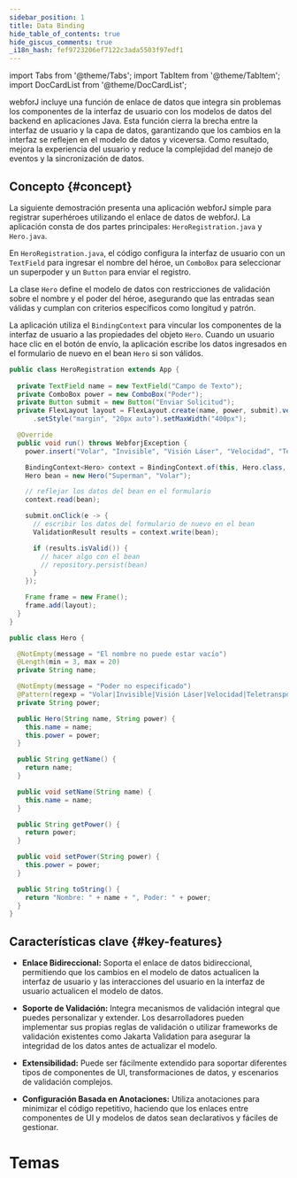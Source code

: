 ```yaml
---
sidebar_position: 1
title: Data Binding
hide_table_of_contents: true
hide_giscus_comments: true
_i18n_hash: fef9723206ef7122c3ada5503f97edf1
---
```

<Head>
  <style>{`
  .container {
    max-width: 65em !important;
  }
  `}</style>
</Head>

<!-- vale off -->
import Tabs from '@theme/Tabs';
import TabItem from '@theme/TabItem';
import DocCardList from '@theme/DocCardList';

<!-- vale on -->

 webforJ incluye una función de enlace de datos que integra sin problemas los componentes de la interfaz de usuario con los modelos de datos del backend en aplicaciones Java. Esta función cierra la brecha entre la interfaz de usuario y la capa de datos, garantizando que los cambios en la interfaz se reflejen en el modelo de datos y viceversa. Como resultado, mejora la experiencia del usuario y reduce la complejidad del manejo de eventos y la sincronización de datos.

## Concepto {#concept}

La siguiente demostración presenta una aplicación webforJ simple para registrar superhéroes utilizando el enlace de datos de webforJ. La aplicación consta de dos partes principales: `HeroRegistration.java` y `Hero.java`.

En `HeroRegistration.java`, el código configura la interfaz de usuario con un `TextField` para ingresar el nombre del héroe, un `ComboBox` para seleccionar un superpoder y un `Button` para enviar el registro.

La clase `Hero` define el modelo de datos con restricciones de validación sobre el nombre y el poder del héroe, asegurando que las entradas sean válidas y cumplan con criterios específicos como longitud y patrón.

La aplicación utiliza el `BindingContext` para vincular los componentes de la interfaz de usuario a las propiedades del objeto `Hero`. Cuando un usuario hace clic en el botón de envío, la aplicación escribe los datos ingresados en el formulario de nuevo en el bean `Hero` si son válidos.

<Tabs>
<TabItem value="HeroRegistration" label="HeroRegistration.java">

```java showLineNumbers
public class HeroRegistration extends App {
    
  private TextField name = new TextField("Campo de Texto");
  private ComboBox power = new ComboBox("Poder");
  private Button submit = new Button("Enviar Solicitud");
  private FlexLayout layout = FlexLayout.create(name, power, submit).vertical().build()
      .setStyle("margin", "20px auto").setMaxWidth("400px");

  @Override
  public void run() throws WebforjException {
    power.insert("Volar", "Invisible", "Visión Láser", "Velocidad", "Teletransportación");

    BindingContext<Hero> context = BindingContext.of(this, Hero.class, true);
    Hero bean = new Hero("Superman", "Volar");

    // reflejar los datos del bean en el formulario
    context.read(bean);

    submit.onClick(e -> {
      // escribir los datos del formulario de nuevo en el bean
      ValidationResult results = context.write(bean);

      if (results.isValid()) {
        // hacer algo con el bean
        // repository.persist(bean)
      }
    });

    Frame frame = new Frame();
    frame.add(layout);
  }
}
```

</TabItem>
<TabItem value="Hero" label="Hero.java">

```java showLineNumbers
public class Hero {

  @NotEmpty(message = "El nombre no puede estar vacío")
  @Length(min = 3, max = 20)
  private String name;

  @NotEmpty(message = "Poder no especificado")
  @Pattern(regexp = "Volar|Invisible|Visión Láser|Velocidad|Teletransportación", message = "Poder no válido")
  private String power;

  public Hero(String name, String power) {
    this.name = name;
    this.power = power;
  }

  public String getName() {
    return name;
  }

  public void setName(String name) {
    this.name = name;
  }

  public String getPower() {
    return power;
  }

  public void setPower(String power) {
    this.power = power;
  }

  public String toString() {
    return "Nombre: " + name + ", Poder: " + power;
  }
}
```

</TabItem>
</Tabs>

## Características clave {#key-features}

- **Enlace Bidireccional:**  Soporta el enlace de datos bidireccional, permitiendo que los cambios en el modelo de datos actualicen la interfaz de usuario y las interacciones del usuario en la interfaz de usuario actualicen el modelo de datos.

- **Soporte de Validación:** Integra mecanismos de validación integral que puedes personalizar y extender. Los desarrolladores pueden implementar sus propias reglas de validación o utilizar frameworks de validación existentes como Jakarta Validation para asegurar la integridad de los datos antes de actualizar el modelo.

- **Extensibilidad:** Puede ser fácilmente extendido para soportar diferentes tipos de componentes de UI, transformaciones de datos, y escenarios de validación complejos.

- **Configuración Basada en Anotaciones:**  Utiliza anotaciones para minimizar el código repetitivo, haciendo que los enlaces entre componentes de UI y modelos de datos sean declarativos y fáciles de gestionar.

# Temas

<DocCardList className="topics-section" />
